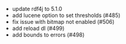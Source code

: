 - update rdf4j to 5.1.0
- add lucene option to set thresholds (#485)
- fix issue with bitmap not enabled (#506)
- add reload dl (#499)
- add bounds to errors (#498)

